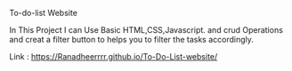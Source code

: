 To-do-list Website

In This Project I can Use Basic HTML,CSS,Javascript. and crud Operations and creat a filter button to helps you to filter the tasks accordingly.

Link : https://Ranadheerrrr.github.io/To-Do-List-website/
